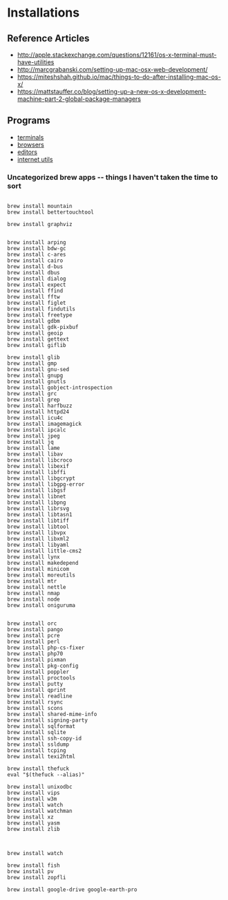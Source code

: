 # Installations

## Reference Articles

- <http://apple.stackexchange.com/questions/12161/os-x-terminal-must-have-utilities>
- <http://marcgrabanski.com/setting-up-mac-osx-web-development/>
- <https://miteshshah.github.io/mac/things-to-do-after-installing-mac-os-x/>
- <https://mattstauffer.co/blog/setting-up-a-new-os-x-development-machine-part-2-global-package-managers>

## Programs

- [terminals](./terminals.md)
- [browsers](./browsers.md)
- [editors](./editors.md)
- [internet utils](./internet.md)

### Uncategorized brew apps -- things I haven't taken the time to sort

```shell

brew install mountain
brew install bettertouchtool

brew install graphviz


brew install arping
brew install bdw-gc
brew install c-ares
brew install cairo
brew install d-bus
brew install dbus
brew install dialog
brew install expect
brew install ffind
brew install fftw
brew install figlet
brew install findutils
brew install freetype
brew install gdbm
brew install gdk-pixbuf
brew install geoip
brew install gettext
brew install giflib

brew install glib
brew install gmp
brew install gnu-sed
brew install gnupg
brew install gnutls
brew install gobject-introspection
brew install grc
brew install grep
brew install harfbuzz
brew install httpd24
brew install icu4c
brew install imagemagick
brew install ipcalc
brew install jpeg
brew install jq
brew install lame
brew install libav
brew install libcroco
brew install libexif
brew install libffi
brew install libgcrypt
brew install libgpg-error
brew install libgsf
brew install libnet
brew install libpng
brew install librsvg
brew install libtasn1
brew install libtiff
brew install libtool
brew install libvpx
brew install libxml2
brew install libyaml
brew install little-cms2
brew install lynx
brew install makedepend
brew install minicom
brew install moreutils
brew install mtr
brew install nettle
brew install nmap
brew install node
brew install oniguruma


brew install orc
brew install pango
brew install pcre
brew install perl
brew install php-cs-fixer
brew install php70
brew install pixman
brew install pkg-config
brew install poppler
brew install proctools
brew install putty
brew install qprint
brew install readline
brew install rsync
brew install scons
brew install shared-mime-info
brew install signing-party
brew install sqlformat
brew install sqlite
brew install ssh-copy-id
brew install ssldump
brew install tcping
brew install texi2html

brew install thefuck
eval "$(thefuck --alias)"

brew install unixodbc
brew install vips
brew install w3m
brew install watch
brew install watchman
brew install xz
brew install yasm
brew install zlib



brew install watch

brew install fish
brew install pv
brew install zopfli
```

```shell
brew install google-drive google-earth-pro
```
